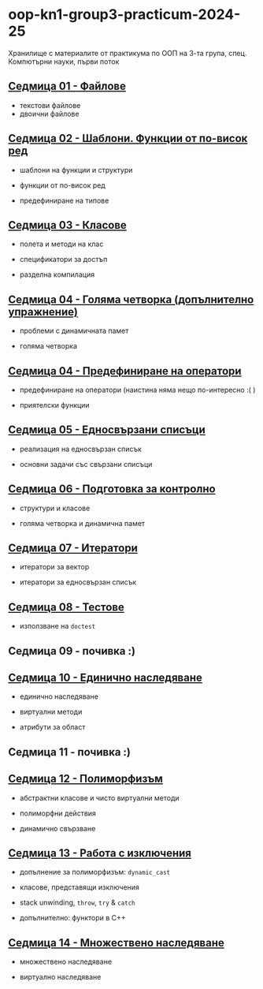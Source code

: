 # oop-kn1-group3-practicum-2024-25

Хранилище с материалите от практикума по ООП на 3-та група, спец. Компютърни науки, първи поток

## [Седмица 01 - Файлове](01.%20Files/)

- текстови файлове
- двоични файлове

## [Седмица 02 - Шаблони. Функции от по-висок ред](02.%20Templates.%20Higher%20Order%20Functions/)

- шаблони на функции и структури

- функции от по-висок ред

- предефиниране на типове

## [Седмица 03 - Класове](03.%20Classes/)

- полета и методи на клас

- спецификатори за достъп

- разделна компилация

## [Седмица 04 - Голяма четворка (допълнително упражнение)](04.%20Rule%20of%20Three/)

- проблеми с динамичната памет

- голяма четворка

## [Седмица 04 - Предефиниране на оператори](05.%20Operator%20Overloading/)

- предефиниране на оператори (наистина няма нещо по-интересно :( )

- приятелски функции

## [Седмица 05 - Едносвързани списъци](06.%20Singly%20Linked%20Lists/)

- реализация на едносвързан списък

- основни задачи със свързани списъци

## [Седмица 06 - Подготовка за контролно](07.%20Test%20Preparation/)

- структури и класове

- голяма четворка и динамична памет

## [Седмица 07 - Итератори](08.%20Iterators/)

- итератори за вектор

- итератори за едносвързан списък

## [Седмица 08 - Тестове](09.%20Testing/)

- използване на `doctest`

## Седмица 09 - почивка :)

## [Седмица 10 - Единично наследяване](10.%20Single%20Inheritance/)

- единично наследяване

- виртуални методи

- атрибути за област

## Седмица 11 - почивка :)

## [Седмица 12 - Полиморфизъм](11.%20Polymorphism/)

- абстрактни класове и чисто виртуални методи

- полиморфни действия

- динамично свързване

## [Седмица 13 - Работа с изключения](12.%20Exception%20Handling)

- допълнение за полиморфизъм: `dynamic_cast`

- класове, представящи изключения

- stack unwinding, `throw`, `try` & `catch`

- допълнително: функтори в C++

## [Седмица 14 - Множествено наследяване](13.%20Multiple%20Inheritance)

- множествено наследяване

- виртуално наследяване
